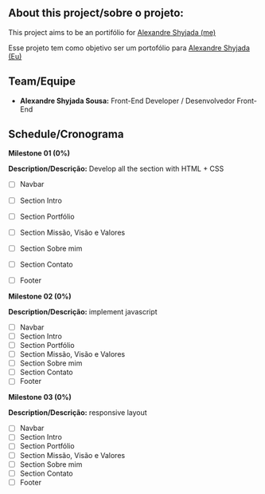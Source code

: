 ## About this project/sobre o projeto:

This project aims to be an portifólio for [Alexandre Shyjada (me)](https://www.linkedin.com/in/alexshyjada/)

Esse projeto tem como objetivo ser um portofólio para [Alexandre Shyjada (Eu)](https://www.linkedin.com/in/alexshyjada/)

## Team/Equipe
- **Alexandre Shyjada Sousa:** Front-End Developer / Desenvolvedor Front-End

## Schedule/Cronograma

**Milestone 01 (0%)**

**Description/Descrição:** Develop all the section with HTML + CSS

- [ ] Navbar
- [ ] Section Intro
- [ ] Section Portfólio
- [ ] Section Missão, Visão e Valores
- [ ] Section Sobre mim
- [ ] Section Contato
- [ ] Footer


**Milestone 02 (0%)**

**Description/Descrição:** implement javascript

- [ ] Navbar
- [ ] Section Intro
- [ ] Section Portfólio
- [ ] Section Missão, Visão e Valores
- [ ] Section Sobre mim
- [ ] Section Contato
- [ ] Footer

**Milestone 03 (0%)**

**Description/Descrição:** responsive layout

- [ ] Navbar
- [ ] Section Intro
- [ ] Section Portfólio
- [ ] Section Missão, Visão e Valores
- [ ] Section Sobre mim
- [ ] Section Contato
- [ ] Footer